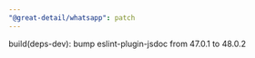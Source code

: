 ```yaml
---
"@great-detail/whatsapp": patch
---
```


build(deps-dev): bump eslint-plugin-jsdoc from 47.0.1 to 48.0.2
